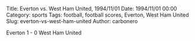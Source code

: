 Title: Everton vs. West Ham United, 1994/11/01
Date: 1994/11/01 00:00
Category: sports
Tags: football, football scores, Everton, West Ham United
Slug: everton-vs-west-ham-united
Author: carbonero


Everton 1 - 0 West Ham United

